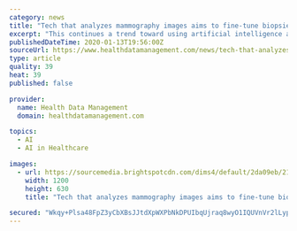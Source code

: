 ```yaml
---
category: news
title: "Tech that analyzes mammography images aims to fine-tune biopsies"
excerpt: "This continues a trend toward using artificial intelligence and standard radiological images to facilitate diagnosis of abnormal tissue that could indicate the presence of cancer. For cancer patients, image analysis provides a non-invasive, low-risk approach to assessing tumor biology prior to therapy and an objective pathway for monitoring ..."
publishedDateTime: 2020-01-13T19:56:00Z
sourceUrl: https://www.healthdatamanagement.com/news/tech-that-analyzes-mammography-images-aims-to-fine-tune-biopsies
type: article
quality: 39
heat: 39
published: false

provider:
  name: Health Data Management
  domain: healthdatamanagement.com

topics:
  - AI
  - AI in Healthcare

images:
  - url: https://sourcemedia.brightspotcdn.com/dims4/default/2da09eb/2147483647/strip/true/crop/6023x3162+0+429/resize/1200x630!/quality/90/?url=https%3A%2F%2Fsourcemedia.brightspotcdn.com%2F08%2F2c%2Fe05a21f94ed19523538eff370277%2F9.%20HDM%201130%20AdobeStock_125112917.jpeg
    width: 1200
    height: 630
    title: "Tech that analyzes mammography images aims to fine-tune biopsies"

secured: "Wkqy+Plsa48FpZ3yCbXBsJJtdXpWXPbNkDPUIbqUjraq8wyO1IQUVnVr2lLypzz6k/wGR7wP/CitcWaJdl8kBr/Dbm5B+M/jEUR/TWnj/BWRkgPNSBjiD8NzErsJNUgmlE3JOedBp+KoSKoRbNJReBCsIkr2gNvWS1zfu3qM6H1Dt5lxoqI6TrpF8Z37ShOlYp2oY4+ne8HjsTqOeAYpx15cYvVENneiVaPEZ6lbnCokIt8/0AXPkAxZzi8tjkmT/s/lV1kh2bsejI93jAzThjE1dxYuWaRE3D9cZ1TfuSs=;HVjYjqwnkHMiUkLMN+Woig=="
---
```


